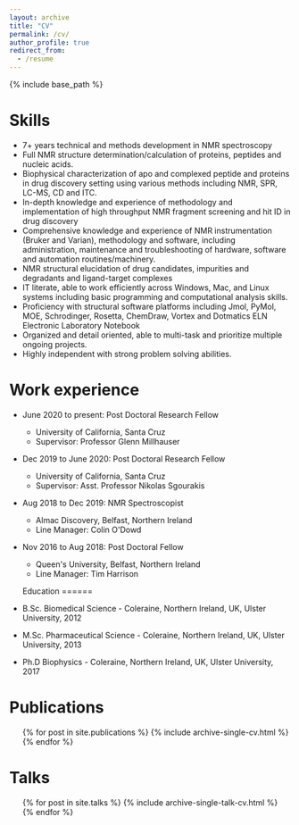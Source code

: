 ```yaml
---
layout: archive
title: "CV"
permalink: /cv/
author_profile: true
redirect_from:
  - /resume
---
```


{% include base_path %}

Skills
======
* 7+ years technical and methods development in NMR spectroscopy
* Full NMR structure determination/calculation of proteins, peptides and nucleic acids.
* Biophysical characterization of apo and complexed peptide and proteins in drug discovery setting using various methods including NMR, SPR, LC-MS, CD and ITC.
* In-depth knowledge and experience of methodology and implementation of high throughput NMR fragment screening and hit ID in drug discovery
* Comprehensive knowledge and experience of NMR instrumentation (Bruker and Varian), methodology and software, including administration, maintenance and troubleshooting of hardware, software and automation routines/machinery.
* NMR structural elucidation of drug candidates, impurities and degradants and ligand-target complexes 
* IT literate, able to work efficiently across Windows, Mac, and Linux systems including basic programming and computational analysis skills.
* Proficiency with structural software platforms including Jmol, PyMol, MOE, Schrodinger, Rosetta, ChemDraw, Vortex and Dotmatics ELN Electronic Laboratory Notebook
* Organized and detail oriented, able to multi-task and prioritize multiple ongoing projects.
* Highly independent with strong problem solving abilities.


Work experience
======
* June 2020 to present: Post Doctoral Research Fellow
  * University of California, Santa Cruz
  * Supervisor: Professor Glenn Millhauser

* Dec 2019 to June 2020: Post Doctoral Research Fellow
  * University of California, Santa Cruz
  * Supervisor: Asst. Professor Nikolas Sgourakis
  
* Aug 2018 to Dec 2019: NMR Spectroscopist
  * Almac Discovery, Belfast, Northern Ireland
  * Line Manager: Colin O'Dowd
  
* Nov 2016 to Aug 2018: Post Doctoral Fellow
  * Queen's University, Belfast, Northern Ireland
  * Line Manager: Tim Harrison
  
  
  Education
======
* B.Sc. Biomedical Science - Coleraine, Northern Ireland, UK, Ulster University, 2012
* M.Sc. Pharmaceutical Science - Coleraine, Northern Ireland, UK, Ulster University, 2013
* Ph.D Biophysics - Coleraine, Northern Ireland, UK, Ulster University, 2017


Publications
======
  <ul>{% for post in site.publications %}
    {% include archive-single-cv.html %}
  {% endfor %}</ul>
  
Talks
======
  <ul>{% for post in site.talks %}
    {% include archive-single-talk-cv.html %}
  {% endfor %}</ul>


